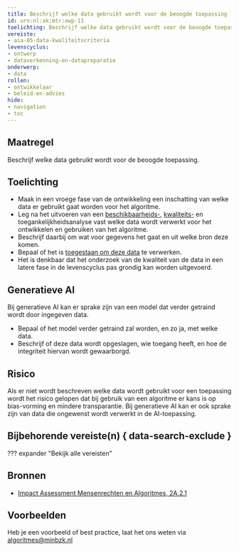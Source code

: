 ```yaml
---
title: Beschrijf welke data gebruikt wordt voor de beoogde toepassing
id: urn:nl:ak:mtr:owp-11
toelichting: Beschrijf welke data gebruikt wordt voor de beoogde toepassing.
vereiste:
- aia-05-data-kwaliteitscriteria
levenscyclus:
- ontwerp
- dataverkenning-en-datapreparatie
onderwerp:
- data
rollen:
- ontwikkelaar
- beleid-en-advies
hide:
- navigation
- toc
---
```


<!-- Let op! onderstaande regel met 'tags' niet weghalen! Deze maakt automatisch de knopjes op basis van de metadata  -->
<!-- tags -->

## Maatregel
Beschrijf welke data gebruikt wordt voor de beoogde toepassing.

## Toelichting
- Maak in een vroege fase van de ontwikkeling een inschatting van welke data er gebruikt gaat worden voor het algoritme.
- Leg na het uitvoeren van een [beschikbaarheids-](2-owp-02-data-beschikbaarheid.md), [kwaliteits-](3-dat-01-datakwaliteit.md) en toegankelijkheidsanalyse vast welke data wordt verwerkt voor het ontwikkelen en gebruiken van het algoritme.
- Beschrijf daarbij om wat voor gegevens het gaat en uit welke bron deze komen.
- Bepaal of het is [toegestaan om deze data](2-owp-03-doel-verwerken-persoonsgegevens.md) te verwerken.
- Het is denkbaar dat het onderzoek van de kwaliteit van de data in een latere fase in de levenscyclus pas grondig kan worden uitgevoerd.

## Generatieve AI
Bij generatieve AI kan er sprake zijn van een model dat verder getraind wordt door ingegeven data.

- Bepaal of het model verder getraind zal worden, en zo ja, met welke data.
- Beschrijf of deze data wordt opgeslagen, wie toegang heeft, en hoe de integriteit hiervan wordt gewaarborgd.

## Risico
Als er niet wordt beschreven welke data wordt gebruikt voor een toepassing wordt het risico gelopen dat bij gebruik van een algoritme er kans is op bias-vorming en mindere transparantie. Bij generatieve AI kan er ook sprake zijn van data die ongewenst wordt verwerkt in de AI-toepassing.


## Bijbehorende vereiste(n) { data-search-exclude }
??? expander "Bekijk alle vereisten"
    <!-- list_vereisten_on_maatregelen_page -->

## Bronnen
- [Impact Assessment Mensenrechten en Algoritmes, 2A.2.1](../hulpmiddelen/IAMA.md)

## Voorbeelden


Heb je een voorbeeld of best practice, laat het ons weten via [algoritmes@minbzk.nl](mailto:algoritmes@minbzk.nl)
